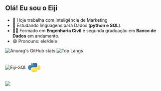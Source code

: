 ## Olá! Eu sou o Eiji

- 🔭 Hoje trabalha com Inteligência de Marketing
- 🌱 Estudando linguagens para Dados (**python e SQL**).
- 👩‍🎓 Formado em **Engenharia Civil** e segunda graduação em **Banco de Dados** em andamento.
- 😄 Pronouns: ele/dele


![Anurag's GitHub stats](https://github-readme-stats.vercel.app/api?username=eijihayashi&show_icons=true&theme=radical)
![Top Langs](https://github-readme-stats.vercel.app/api/top-langs/?username=eijihayash&layout=compact&show_icons=true&theme=radical)

<div style="display: inline_block"><br>
  <img align="center" alt="Eiji-SQL" height="30" width="40" src="https://cdn.jsdelivr.net/gh/devicons/devicon@latest/icons/aarch64/aarch64-original.svg">
  <img align="center" alt="Rafa-Python" height="30" width="40" src="https://github.com/eijihayash/eijihayash/blob/main/imagens/python.png">
</div>
  
  ##
 
<div> 
  <a href="https://www.youtube.com/channel/UC_-uuuZbY0AAt9CViNzvc-Q" target="_blank"><img src="https://img.shields.io/badge/YouTube-FF0000?style=for-the-badge&logo=youtube&logoColor=white" target="_blank"></a>

